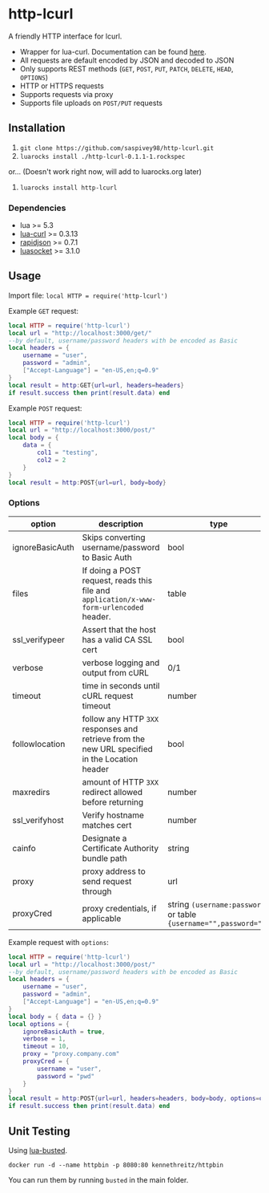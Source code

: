 # http-lcurl
A friendly HTTP interface for lcurl.

- Wrapper for lua-curl. Documentation can be found [here](https://lua-curl.github.io/lcurl/modules/lcurl.html). 
- All requests are default encoded by JSON and decoded to JSON
- Only supports REST methods (`GET`, `POST`, `PUT`, `PATCH`, `DELETE`, `HEAD`, `OPTIONS`)
- HTTP or HTTPS requests
- Supports requests via proxy
- Supports file uploads on `POST/PUT` requests

## Installation
1. `git clone https://github.com/saspivey98/http-lcurl.git`
2. `luarocks install ./http-lcurl-0.1.1-1.rockspec`

or... (Doesn't work right now, will add to luarocks.org later)

1. `luarocks install http-lcurl`

### Dependencies
- lua >= 5.3
- [lua-curl](https://github.com/Lua-cURL/Lua-cURLv3) >= 0.3.13
- [rapidjson](https://github.com/xpol/lua-rapidjson) >= 0.7.1
- [luasocket](https://github.com/lunarmodules/luasocket) >= 3.1.0

## Usage

Import file:
`local HTTP = require('http-lcurl')`

Example `GET` request:
```lua
local HTTP = require('http-lcurl')
local url = "http://localhost:3000/get/"
--by default, username/password headers with be encoded as Basic
local headers = {
    username = "user",
    password = "admin",
    ["Accept-Language"] = "en-US,en;q=0.9"
}
local result = http:GET{url=url, headers=headers}
if result.success then print(result.data) end
```

Example `POST` request:
```lua
local HTTP = require('http-lcurl')
local url = "http://localhost:3000/post/"
local body = {
    data = {
        col1 = "testing",
        col2 = 2
    }
}
local result = http:POST{url=url, body=body}
```

### Options
| option | description | type |
| ------ | ----------- | ---- |
| ignoreBasicAuth | Skips converting username/password to Basic Auth | bool |
| files | If doing a POST request, reads this file and `application/x-www-form-urlencoded` header. | table |
| ssl_verifypeer | Assert that the host has a valid CA SSL cert | bool |
| verbose | verbose logging and output from cURL | 0/1 |
| timeout | time in seconds until cURL request timeout | number |
| followlocation | follow any HTTP `3XX` responses and retrieve from the new URL specified in the Location header | bool |
| maxredirs | amount of HTTP `3XX` redirect allowed before returning | number |
| ssl_verifyhost | Verify hostname matches cert | number |
| cainfo | Designate a Certificate Authority bundle path | string |
| proxy | proxy address to send request through | url |
| proxyCred | proxy credentials, if applicable | string `(username:password)` or table `{username="",password=""}` |

Example request with `options`:
```lua
local HTTP = require('http-lcurl')
local url = "http://localhost:3000/post/"
--by default, username/password headers with be encoded as Basic
local headers = {
    username = "user",
    password = "admin",
    ["Accept-Language"] = "en-US,en;q=0.9"
}
local body = { data = {} }
local options = {
    ignoreBasicAuth = true,
    verbose = 1,
    timeout = 10,
    proxy = "proxy.company.com"
    proxyCred = {
        username = "user",
        password = "pwd"
    }
}
local result = http:POST{url=url, headers=headers, body=body, options=options}
if result.success then print(result.data) end
```

## Unit Testing

Using [lua-busted](https://github.com/lunarmodules/busted).

`docker run -d --name httpbin -p 8080:80 kennethreitz/httpbin`

You can run them by running `busted` in the main folder.
